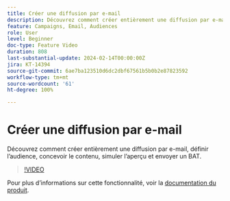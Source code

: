 ```yaml
---
title: Créer une diffusion par e-mail
description: Découvrez comment créer entièrement une diffusion par e-mail, définir l’audience, concevoir le contenu, simuler l’aperçu et envoyer un BAT.
feature: Campaigns, Email, Audiences
role: User
level: Beginner
doc-type: Feature Video
duration: 808
last-substantial-update: 2024-02-14T00:00:00Z
jira: KT-14394
source-git-commit: 6ae7ba123510d6dc2dbf67561b5b0b2e87823592
workflow-type: tm+mt
source-wordcount: '61'
ht-degree: 100%

---
```



# Créer une diffusion par e-mail

Découvrez comment créer entièrement une diffusion par e-mail, définir l’audience, concevoir le contenu, simuler l’aperçu et envoyer un BAT.

>[!VIDEO](https://video.tv.adobe.com/v/3425866/?learn=on)

Pour plus d’informations sur cette fonctionnalité, voir la [documentation du produit](https://experienceleague.adobe.com/docs/campaign-web/v8/msg/gs-deliveries.html?lang=fr).